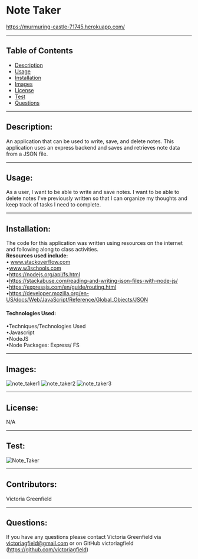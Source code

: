 # Note Taker
https://murmuring-castle-71745.herokuapp.com/
  <hr>

  ## Table of Contents
  * [Description](#description)
  * [Usage](#usage)
  * [Installation](#installation)
  * [Images](#images)
  * [License](#license)
  * [Test](#test)
  * [Questions](#questions)

  <hr>

  ## Description: 
   An application that can be used to write, save, and delete notes. This application uses an express backend and saves and retrieves note data from a JSON file.
 

   <hr>

  ## Usage: 
   As a user, I want to be able to write and save notes. I want to be able to delete notes I've previously written so that I can organize my thoughts and keep track of tasks I need to complete.


   <hr>

   ## Installation: 
   The code for this application was written using resources on the internet and following along to class activities.<br>
  <b> Resources used include: </b><br>
  • www.stackoverflow.com <br>
  •www.w3schools.com <br>
  •https://nodejs.org/api/fs.html <br>
  •https://stackabuse.com/reading-and-writing-json-files-with-node-js/ <br>
  •https://expressjs.com/en/guide/routing.html <br>
  •https://developer.mozilla.org/en-US/docs/Web/JavaScript/Reference/Global_Objects/JSON<br>
  #### Technologies Used:<br>
  •Techniques/Technologies Used<br>
  •Javascript<br>
  •NodeJS<br>
  •Node Packages: Express/ FS<br>
   
   <hr>
   
   ## Images:

![note_taker1](https://user-images.githubusercontent.com/66035385/92776819-9bda9600-f36d-11ea-8d1c-dce995ab39d7.jpg)
![note_taker2](https://user-images.githubusercontent.com/66035385/92776820-9bda9600-f36d-11ea-99c6-220699ced1eb.jpg)
![note_taker3](https://user-images.githubusercontent.com/66035385/92776822-9bda9600-f36d-11ea-8aaf-0dbad2b7a530.jpg)


   <hr>

   ## License: 
   N/A


   <hr>

   ## Test: 
 ![Note_Taker](https://user-images.githubusercontent.com/66035385/92776823-9c732c80-f36d-11ea-8f8d-611a5b0230f5.gif)




   <hr>

   ## Contributors: 
   Victoria Greenfield


   <hr>

## Questions: 
If you have any questions please contact Victoria Greenfield via victoriagfield@gmail.com or on GitHub victoriagfield (https://github.com/victoriagfield)

